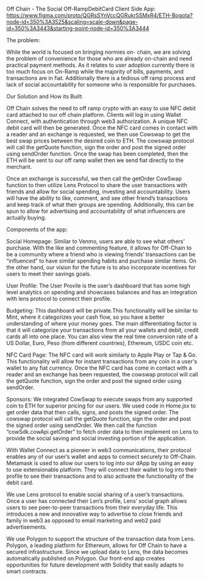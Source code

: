 Off Chain - The Social Off-RampDebitCard
Client Side App: https://www.figma.com/proto/QGRsSYnVccQGRukr5SMxR4/ETH-Bogota?node-id=350%3A3525&scaling=scale-down&page-id=350%3A3443&starting-point-node-id=350%3A3444

The problem:

While the world is focused on bringing normies on- chain, we are solving the problem of convenience for those who are already on-chain and need practical payment methods. As it relates to user adoption currently there is too much focus on On-Ramp while the majority of bills, payments, and transactions are in fiat. Additionally there is a tedious off ramp process and lack of social accountability for someone who is responsible for purchases.

Our Solution and How its Built:

Off Chain solves the need to off ramp crypto with an easy to use NFC debit card attached to our off chain platform. Clients will log in using Wallet Connect, with authentication through web3 authorization. A unique NFC debit card will then be generated. Once the NFC card comes in contact with a reader and an exchange is requested, we then use Cowswap to get the best swap prices between the desired coin to ETH. The cowswap protocol will call the getQuote function, sign the order and post the signed order using sendOrder function. Once the swap has been completed, then the ETH will be sent to our off ramp wallet then we send fiat directly to the merchant. 

Once an exchange is successful, we then call the getOrder CowSwap function to  then utilize Lens Protocol to share the user transactions with friends and allow for social spending, investing  and accountability. Users will have the ability to like, comment, and see other friend’s transactions and keep track of what their groups are spending. Additionally, this can be spun to allow for advertising and accountability of what influencers are actually buying. 

Components of the app:

Social Homepage: Similar to Venmo, users are able to see what others’ purchase. With the like and commenting feature, it allows for Off-Chain to be a community where a friend who is viewing friends’ transactions can be “influenced” to have similar spending habits and purchase similar items. On the other hand, our vision for the future is to also incorporate incentives for users to meet their savings goals. 

User Profile: The  User Provile is the user’s dashboard that has some high level analytics on spending and showcases balances and has an integration with lens protocol to connect their profile.

Budgeting: 
This dashboard will be private.This functionality will be similar to Mint, where it categorizes your cash flow, so you have a better understanding of where your money goes. The main differentiating factor is that it will categorize your transactions from all your wallets and debit, credit cards all into one place. You can also view the real time conversion rate of a US Dollar, Euro, Peso (from different countries), Ethereum, USDC coin etc. 

NFC Card Page: The NFC card will work similarly to Apple Play or Tap & Go. This functionality will allow for instant transactions from any coin in a user's wallet to any fiat currency. Once the NFC card has come in contact with a reader and an exchange has been requested, the cowswap protocol will call the getQuote function, sign the order and post the signed order using sendOrder.


Sponsors:
We integrated CowSwap to execute swaps from any supported coin to ETH for superior pricing for our users. We used code in Home.jsx to get order data that then calls, signs, and posts the signed order. The cowswap protocol will call the getQuote function, sign the order and post the signed order using sendOrder. We then call the function “cowSdk.cowApi.getOrder” to fetch order data to then implement on Lens to provide the social saving and social investing portion of the application.

With Wallet Connect as a pioneer in web3 communications, their protocol enables any of our user’s wallet and apps to connect securely to Off-Chain. Metamask is used to allow our users to log into our dApp by using an easy to use extensionable platform. They will connect their wallet to log into their profile to see their transactions and to also activate the functionality of the debit card.

We use Lens protocol to enable social sharing of a user’s transactions. Once a user has connected their Len’s profile, Lens’ social graph allows users to see peer-to-peer transactions from their everyday life. This introduces a new and innovative way to advertise to close friends and family in web3 as opposed to email marketing and web2 paid advertisements.

We use Polygon to support the structure of the transaction data from Lens. Polygon, a leading platform for Ethereum, allows for Off Chain to have a secured infrastructure. Since we upload data to Lens, the data becomes automatically published on Polygon. Our front-end app creates opportunities for future development with Solidity that easily adapts to smart contracts.

